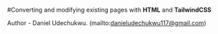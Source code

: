 #Converting and modifying existing pages with **HTML** and **TailwindCSS**

Author - Daniel Udechukwu.
(mailto:danieludechukwu117@gmail.com)